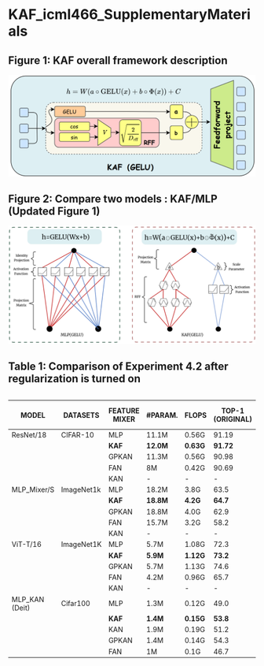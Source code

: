 # KAF_icml466_SupplementaryMaterials

## Figure 1: KAF overall framework description
<div style="text-align: center;">
  <img src="52f6809f27580c5ea8f3fd07300cd9e.png" alt="Updated Figure 2">
</div>

## Figure 2: Compare two models : KAF/MLP  (Updated Figure 1)
<div style="text-align: center;">
  <img src="d606489092e79771354d571860fd459.png" alt="Updated picture of the knowledge graph">
</div>

## Table 1: Comparison of Experiment 4.2 after regularization is turned on

<div style="display: flex; justify-content: center;">
  <table>
    <thead>
      <tr>
        <th>MODEL</th>
        <th>DATASETS</th>
        <th>FEATURE MIXER</th>
        <th>#PARAM.</th>
        <th>FLOPS</th>
        <th>TOP-1 (ORIGINAL)</th>
        <th>TOP-1 (W/ REG.)</th>
      </tr>
    </thead>
    <tbody>
      <tr>
        <td>ResNet/18</td>
        <td>CIFAR-10</td>
        <td>MLP</td>
        <td>11.1M</td>
        <td>0.56G</td>
        <td>91.19</td>
        <td>91.32</td>
      </tr>
      <tr>
        <td></td>
        <td></td>
        <td><b>KAF</b></td>
        <td><b>12.0M<b></td>
        <td><b>0.63G<b></td>
        <td><b>91.72<b></td>
        <td><b>91.88<b></td>
      </tr>
      <tr>
        <td></td>
        <td></td>
        <td>GPKAN</td>
        <td>11.3M</td>
        <td>0.56G</td>
        <td>90.98</td>
        <td>91.15</td>
      </tr>
      <tr>
        <td></td>
        <td></td>
        <td>FAN</td>
        <td>8M</td>
        <td>0.42G</td>
        <td>90.69</td>
        <td>90.82</td>
      </tr>
      <tr>
        <td></td>
        <td></td>
        <td>KAN</td>
        <td>-</td>
        <td>-</td>
        <td>-</td>
        <td>-</td>
      </tr>
      <tr>
        <td>MLP_Mixer/S</td>
        <td>ImageNet1k</td>
        <td>MLP</td>
        <td>18.2M</td>
        <td>3.8G</td>
        <td>63.5</td>
        <td>63.7</td>
      </tr>
      <tr>
        <td></td>
        <td></td>
        <td><b>KAF</b></td>
        <td><b>18.8M<b></td>
        <td><b>4.2G<b></td>
        <td><b>64.7<b></td>
        <td><b>65.0<b></td>
      </tr>
      <tr>
        <td></td>
        <td></td>
        <td>GPKAN</td>
        <td>18.8M</td>
        <td>4.0G</td>
        <td>62.9</td>
        <td>63.2</td>
      </tr>
      <tr>
        <td></td>
        <td></td>
        <td>FAN</td>
        <td>15.7M</td>
        <td>3.2G</td>
        <td>58.2</td>
        <td>58.6</td>
      </tr>
      <tr>
        <td></td>
        <td></td>
        <td>KAN</td>
        <td>-</td>
        <td>-</td>
        <td>-</td>
        <td>-</td>
      </tr>
      <tr>
        <td>ViT-T/16</td>
        <td>ImageNet1K</td>
        <td>MLP</td>
        <td>5.7M</td>
        <td>1.08G</td>
        <td>72.3</td>
        <td>72.5</td>
      </tr>
      <tr>
        <td></td>
        <td></td>
        <td><b>KAF</b></td>
        <td><b>5.9M<b></td>
        <td><b>1.12G<b></td>
        <td><b>73.2<b></td>
        <td><b>73.5<b></td>
      </tr>
      <tr>
        <td></td>
        <td></td>
        <td>GPKAN</td>
        <td>5.7M</td>
        <td>1.13G</td>
        <td>74.6</td>
        <td>74.8</td>
      </tr>
      <tr>
        <td></td>
        <td></td>
        <td>FAN</td>
        <td>4.2M</td>
        <td>0.96G</td>
        <td>65.7</td>
        <td>66.0</td>
      </tr>
      <tr>
        <td></td>
        <td></td>
        <td>KAN</td>
        <td>-</td>
        <td>-</td>
        <td>-</td>
        <td>-</td>
      </tr>
      <tr>
        <td>MLP_KAN (Deit)</td>
        <td>Cifar100</td>
        <td>MLP</td>
        <td>1.3M</td>
        <td>0.12G</td>
        <td>49.0</td>
        <td>49.3</td>
      </tr>
      <tr>
        <td></td>
        <td></td>
        <td><b>KAF</b></td>
        <td><b>1.4M<b></td>
        <td><b>0.15G<b></td>
        <td><b>53.8<b></td>
        <td><b>54.2<b></td>
      </tr>
      <tr>
        <td></td>
        <td></td>
        <td>KAN</td>
        <td>1.9M</td>
        <td>0.19G</td>
        <td>51.2</td>
        <td>51.6</td>
      </tr>
      <tr>
        <td></td>
        <td></td>
        <td>GPKAN</td>
        <td>1.4M</td>
        <td>0.14G</td>
        <td>54.3</td>
        <td>54.6</td>
      </tr>
      <tr>
        <td></td>
        <td></td>
        <td>FAN</td>
        <td>1M</td>
        <td>0.1G</td>
        <td>46.7</td>
        <td>47.1</td>
      </tr>
    </tbody>
  </table>
</div>
